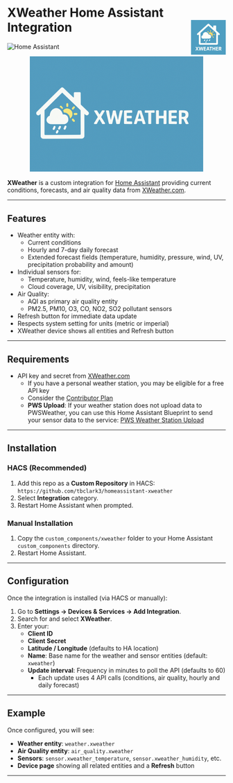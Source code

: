 # XWeather Home Assistant Integration <img src="docs/icon.png" alt="XWeather Icon" width="80" align="right" />

![Home Assistant](https://img.shields.io/badge/Home%20Assistant-Custom%20Component-blue)

<p align="center">
  <img src="docs/logo.png" alt="XWeather Logo" width="400"/>
</p>

**XWeather** is a custom integration for [Home Assistant](https://www.home-assistant.io/)
providing current conditions, forecasts, and air quality data from [XWeather.com](https://xweather.com/).

---

## Features

- Weather entity with:
  - Current conditions
  - Hourly and 7-day daily forecast
  - Extended forecast fields (temperature, humidity, pressure, wind, UV, precipitation probability and amount)
- Individual sensors for:
  - Temperature, humidity, wind, feels-like temperature
  - Cloud coverage, UV, visibility, precipitation
- Air Quality:
  - AQI as primary air quality entity
  - PM2.5, PM10, O3, CO, NO2, SO2 pollutant sensors
- Refresh button for immediate data update
- Respects system setting for units (metric or imperial)
- XWeather device shows all entities and Refresh button

---

## Requirements

- API key and secret from [XWeather.com](https://xweather.com/)
  - If you have a personal weather station, you may be eligible for a free API key
  - Consider the [Contributor Plan](https://signup.xweather.com/pws-contributor)
  - **PWS Upload**: If your weather station does not upload data to PWSWeather, you can use this Home Assistant Blueprint to send your sensor data to the service: [PWS Weather Station Upload](https://community.home-assistant.io/t/pws-weather-station-upload/806415)

---

## Installation

### HACS (Recommended)

1. Add this repo as a **Custom Repository** in HACS:  
   `https://github.com/tbclark3/homeassistant-xweather`
2. Select **Integration** category.
3. Restart Home Assistant when prompted.

### Manual Installation

1. Copy the `custom_components/xweather` folder to your Home Assistant `custom_components` directory.
2. Restart Home Assistant.

---

## Configuration

Once the integration is installed (via HACS or manually):

1. Go to **Settings → Devices & Services → Add Integration**.
2. Search for and select **XWeather**.
3. Enter your:
   - **Client ID**
   - **Client Secret**
   - **Latitude / Longitude** (defaults to HA location)
   - **Name**: Base name for the weather and sensor entities (default: `xweather`)
   - **Update interval**: Frequency in minutes to poll the API (defaults to 60)
     - Each update uses 4 API calls (conditions, air quality, hourly and daily forecast)

---

## Example

Once configured, you will see:

- **Weather entity**: `weather.xweather`
- **Air Quality entity**: `air_quality.xweather`
- **Sensors**: `sensor.xweather_temperature`, `sensor.xweather_humidity`, etc.
- **Device page** showing all related entities and a **Refresh** button

---

